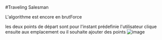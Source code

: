 #Traveling Salesman

L'algorithme est encore en brutForce

les deux points de départ sont pour l'instant prédefinie l'utilisateur clique ensuite aux emplacement ou il souhaite ajouter des points
![image](https://user-images.githubusercontent.com/44444512/81503752-98fb6600-92e5-11ea-8c23-7ca4951e1be1.png)
